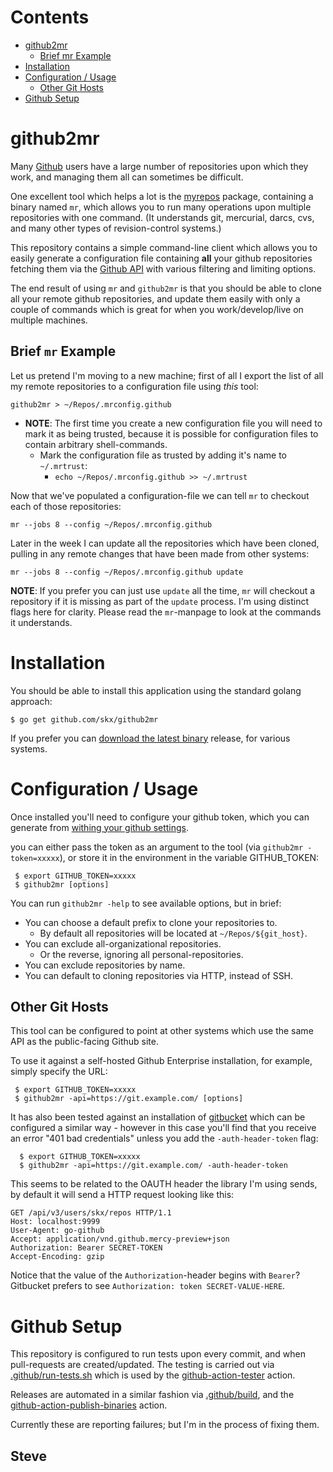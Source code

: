 
# Contents

* [github2mr](#github2mr)
  * [Brief mr Example](#brief-mr-example)
* [Installation](#installation)
* [Configuration / Usage](#configuration--usage)
  * [Other Git Hosts](#other-git-hosts)
* [Github Setup](#github-setup)




# github2mr

Many [Github](https://github.com/) users have a large number of repositories upon which they work, and managing them all can sometimes be difficult.

One excellent tool which helps a lot is the [myrepos](https://myrepos.branchable.com/) package, containing a binary named `mr`, which allows you to run many operations upon multiple repositories with one command.  (It understands git, mercurial, darcs, cvs, and many other types of revision-control systems.)

This repository contains a simple command-line client which allows you to easily generate a configuration file containing __all__ your github repositories fetching them via the [Github API](https://developer.github.com/v3/) with various filtering and limiting options.

The end result of using `mr` and `github2mr` is that you should be able to clone all your remote github repositories, and update them easily with only a couple of commands which is great for when you work/develop/live on multiple machines.


## Brief `mr` Example

Let us pretend I'm moving to a new machine; first of all I export the list of all my remote repositories to a configuration file using _this_ tool:

    github2mr > ~/Repos/.mrconfig.github

* **NOTE**: The first time you create a new configuration file you will need to mark it as being trusted, because it is possible for configuration files to contain arbitrary shell-commands.
  * Mark the configuration file as trusted by adding it's name to `~/.mrtrust`:
      * `echo ~/Repos/.mrconfig.github >> ~/.mrtrust`

Now that we've populated a configuration-file we can tell `mr` to checkout each of those repositories:

    mr --jobs 8 --config ~/Repos/.mrconfig.github

Later in the week I can update all the repositories which have been cloned, pulling in any remote changes that have been made from other systems:

    mr --jobs 8 --config ~/Repos/.mrconfig.github update

**NOTE**: If you prefer you can just use `update` all the time, `mr` will checkout a repository if it is missing as part of the `update` process.  I'm using distinct flags here for clarity.  Please read the `mr`-manpage to look at the commands it understands.


# Installation

You should be able to install this application using the standard golang approach:

    $ go get github.com/skx/github2mr

If you prefer you can [download the latest binary](http://github.com/skx/github2mr/releases) release, for various systems.




# Configuration / Usage

Once installed you'll need to configure your github token, which you can generate from [withing your github settings](https://github.com/settings/tokens).

you can either pass the token as an argument to the tool (via `github2mr -token=xxxxx`), or store it in the environment in the variable GITHUB_TOKEN:

     $ export GITHUB_TOKEN=xxxxx
     $ github2mr [options]

You can run `github2mr -help` to see available options, but in brief:

* You can choose a default prefix to clone your repositories to.
  * By default all repositories will be located at `~/Repos/${git_host}`.
* You can exclude all-organizational repositories.
  * Or the reverse, ignoring all personal-repositories.
* You can exclude repositories by name.
* You can default to cloning repositories via HTTP, instead of SSH.


## Other Git Hosts

This tool can be configured to point at other systems which use the same
API as the public-facing Github site.

To use it against a self-hosted Github Enterprise installation, for example,
simply specify the URL:

     $ export GITHUB_TOKEN=xxxxx
     $ github2mr -api=https://git.example.com/ [options]

It has also been tested against an installation of [gitbucket](https://github.com/gitbucket/gitbucket) which can be configured a similar way - however in this case you'll find that you receive an error "401 bad credentials" unless you add the `-auth-header-token` flag:

      $ export GITHUB_TOKEN=xxxxx
      $ github2mr -api=https://git.example.com/ -auth-header-token

This seems to be related to the OAUTH header the library I'm using sends, by default it will send a HTTP request looking like this:

```
GET /api/v3/users/skx/repos HTTP/1.1
Host: localhost:9999
User-Agent: go-github
Accept: application/vnd.github.mercy-preview+json
Authorization: Bearer SECRET-TOKEN
Accept-Encoding: gzip
```

Notice that the value of the `Authorization`-header begins with `Bearer`?  Gitbucket prefers to see `Authorization: token SECRET-VALUE-HERE`.




# Github Setup

This repository is configured to run tests upon every commit, and when pull-requests are created/updated.  The testing is carried out via [.github/run-tests.sh](.github/run-tests.sh) which is used by the [github-action-tester](https://github.com/skx/github-action-tester) action.

Releases are automated in a similar fashion via [.github/build](.github/build), and the [github-action-publish-binaries](https://github.com/skx/github-action-publish-binaries) action.

Currently these are reporting failures; but I'm in the process of fixing them.



Steve
--

